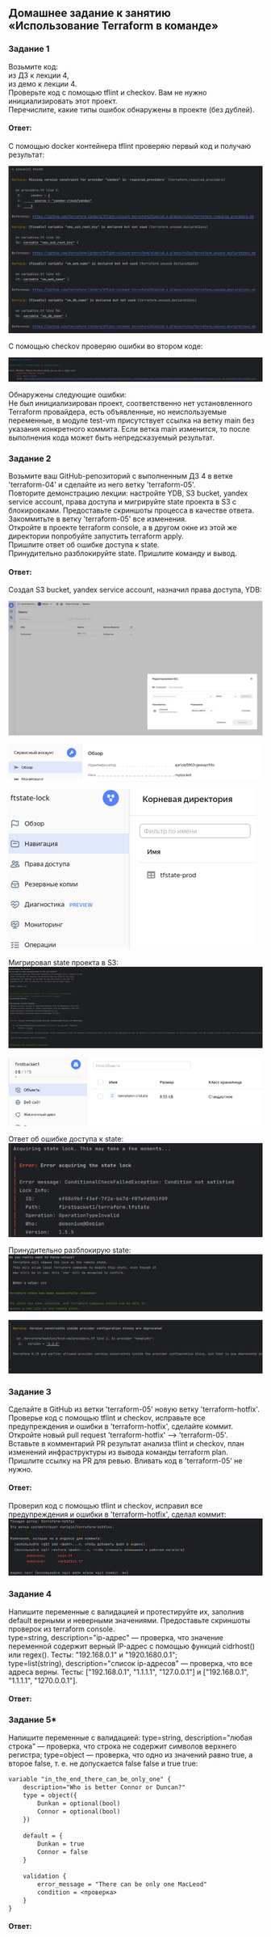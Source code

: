 ## Домашнее задание к занятию «Использование Terraform в команде»  

### Задание 1  
Возьмите код:  
из ДЗ к лекции 4,  
из демо к лекции 4.  
Проверьте код с помощью tflint и checkov. Вам не нужно инициализировать этот проект.  
Перечислите, какие типы ошибок обнаружены в проекте (без дублей).  

#### Ответ:  
С помощью docker контейнера tflint проверяю первый код и получаю результат:  

![](https://github.com/networksuperman/netology_dev_ops/blob/main/ter-homeworks/05/img/img_1.png)  

С помощью checkov проверяю ошибки во втором коде:  

![](https://github.com/networksuperman/netology_dev_ops/blob/main/ter-homeworks/05/img/img_2.png)  

Обнаружены следующие ошибки:  
Не был инициализирован проект, соответственно нет установленного Terraform провайдера, есть объявленные, но неиспользуемые переменные, в модуле test-vm присутствует ссылка на ветку main без указания конкретного коммита. Если ветка main изменится, то после выполнения кода может быть непредсказуемый результат.  


### Задание 2  
Возьмите ваш GitHub-репозиторий с выполненным ДЗ 4 в ветке 'terraform-04' и сделайте из него ветку 'terraform-05'.  
Повторите демонстрацию лекции: настройте YDB, S3 bucket, yandex service account, права доступа и мигрируйте state проекта в S3 с блокировками. Предоставьте скриншоты процесса в качестве ответа.  
Закоммитьте в ветку 'terraform-05' все изменения.  
Откройте в проекте terraform console, а в другом окне из этой же директории попробуйте запустить terraform apply.  
Пришлите ответ об ошибке доступа к state.  
Принудительно разблокируйте state. Пришлите команду и вывод.  

#### Ответ:  
Создал S3 bucket, yandex service account, назначил права доступа, YDB:  

![](https://github.com/networksuperman/netology_dev_ops/blob/main/ter-homeworks/05/img/img_3.png)  

![](https://github.com/networksuperman/netology_dev_ops/blob/main/ter-homeworks/05/img/img_4_1.png)  

![](https://github.com/networksuperman/netology_dev_ops/blob/main/ter-homeworks/05/img/img_5_1.png)  

Мигрировал state проекта в S3:  
![](https://github.com/networksuperman/netology_dev_ops/blob/main/ter-homeworks/05/img/img_6.png)  

![](https://github.com/networksuperman/netology_dev_ops/blob/main/ter-homeworks/05/img/img_7.png)  

Ответ об ошибке доступа к state:  
![](https://github.com/networksuperman/netology_dev_ops/blob/main/ter-homeworks/05/img/img_8.png)  

Принудительно разблокирую state:  
![](https://github.com/networksuperman/netology_dev_ops/blob/main/ter-homeworks/05/img/img_9_1.png)  

![](https://github.com/networksuperman/netology_dev_ops/blob/main/ter-homeworks/05/img/img_9_2.png)  

### Задание 3  
Сделайте в GitHub из ветки 'terraform-05' новую ветку 'terraform-hotfix'.  
Проверье код с помощью tflint и checkov, исправьте все предупреждения и ошибки в 'terraform-hotfix', сделайте коммит.  
Откройте новый pull request 'terraform-hotfix' --> 'terraform-05'.  
Вставьте в комментарий PR результат анализа tflint и checkov, план изменений инфраструктуры из вывода команды terraform plan.  
Пришлите ссылку на PR для ревью. Вливать код в 'terraform-05' не нужно.  
#### Ответ:  
Проверил код с помощью tflint и checkov, исправил все предупреждения и ошибки в 'terraform-hotfix', сделал коммит:  
![](https://github.com/networksuperman/netology_dev_ops/blob/main/ter-homeworks/05/img/img_10.png)  




### Задание 4  
Напишите переменные с валидацией и протестируйте их, заполнив default верными и неверными значениями. Предоставьте скриншоты проверок из terraform console.  
type=string, description="ip-адрес" — проверка, что значение переменной содержит верный IP-адрес с помощью функций cidrhost() или regex(). Тесты: "192.168.0.1" и "1920.1680.0.1";  
type=list(string), description="список ip-адресов" — проверка, что все адреса верны. Тесты: ["192.168.0.1", "1.1.1.1", "127.0.0.1"] и ["192.168.0.1", "1.1.1.1", "1270.0.0.1"].  

#### Ответ:  

### Задание 5*
Напишите переменные с валидацией:
type=string, description="любая строка" — проверка, что строка не содержит символов верхнего регистра;
type=object — проверка, что одно из значений равно true, а второе false, т. е. не допускается false false и true true:

```
variable "in_the_end_there_can_be_only_one" {
    description="Who is better Connor or Duncan?"
    type = object({
        Dunkan = optional(bool)
        Connor = optional(bool)
    })

    default = {
        Dunkan = true
        Connor = false
    }

    validation {
        error_message = "There can be only one MacLeod"
        condition = <проверка>
    }
}
```
#### Ответ:  


